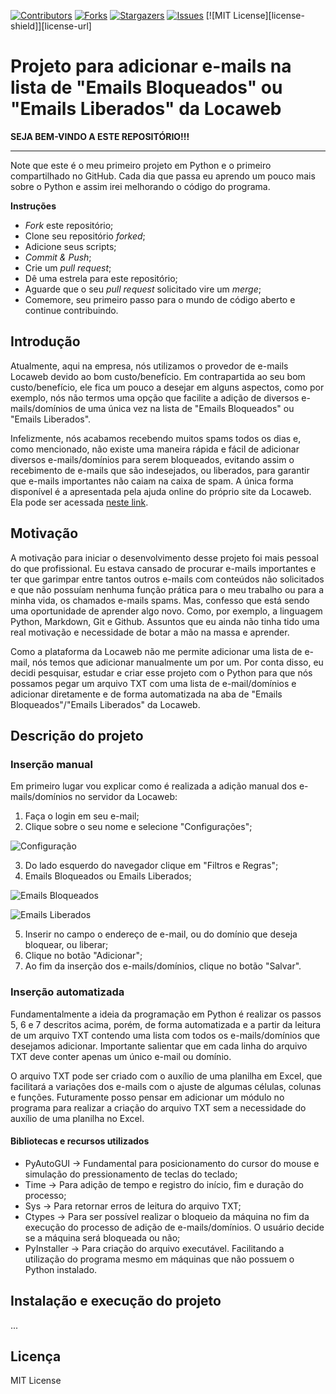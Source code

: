 [![Contributors][contributors-shield]][contributors-url]
[![Forks][forks-shield]][forks-url]
[![Stargazers][stars-shield]][stars-url]
[![Issues][issues-shield]][issues-url]
[![MIT License][license-shield]][license-url]

[contributors-shield]: https://img.shields.io/github/contributors/J-o-n-a-s/BloquearEmailsLocaweb.svg?style=for-the-badge
[contributors-url]: https://github.com/J-o-n-a-s/BloquearEmailsLocaweb/graphs/contributors
[forks-shield]: https://img.shields.io/github/forks/J-o-n-a-s/BloquearEmailsLocaweb.svg?style=for-the-badge
[forks-url]: https://github.com/J-o-n-a-s/BloquearEmailsLocaweb/network/members
[stars-shield]: https://img.shields.io/github/stars/J-o-n-a-s/BloquearEmailsLocaweb.svg?style=for-the-badge
[stars-url]: https://github.com/J-o-n-a-s/BloquearEmailsLocaweb/stargazers
[issues-shield]: https://img.shields.io/github/issues/J-o-n-a-s/BloquearEmailsLocaweb.svg?style=for-the-badge
[issues-url]: https://github.com/J-o-n-a-s/BloquearEmailsLocaweb/issues


# Projeto para adicionar e-mails na lista de "Emails Bloqueados" ou "Emails Liberados" da Locaweb

**SEJA BEM-VINDO A ESTE REPOSITÓRIO!!!**

-------------

Note que este é o meu primeiro projeto em Python e o primeiro compartilhado no GitHub. Cada dia que passa eu aprendo um pouco mais sobre o Python e assim irei melhorando o código do programa.

**Instruções**

 - *Fork* este repositório;
 - Clone seu repositório *forked*;
 - Adicione seus scripts;
 - *Commit & Push*;
 - Crie um *pull request*;
 - Dê uma estrela para este repositório;
 - Aguarde que o seu *pull request* solicitado vire um *merge*;
 - Comemore, seu primeiro passo para o mundo de código aberto e continue contribuindo.

## Introdução

Atualmente, aqui na empresa, nós utilizamos o provedor de e-mails Locaweb devido ao bom custo/benefício. Em contrapartida ao seu bom custo/benefício, ele fica um pouco a desejar em alguns aspectos, como por exemplo, nós não termos uma opção que facilite a adição de diversos e-mails/domínios de uma única vez na lista de "Emails Bloqueados" ou "Emails Liberados".

Infelizmente, nós acabamos recebendo muitos spams todos os dias e, como mencionado, não existe uma maneira rápida e fácil de adicionar diversos e-mails/domínios para serem bloqueados, evitando assim o recebimento de e-mails que são indesejados, ou liberados, para garantir que e-mails importantes não caiam na caixa de spam. A única forma disponível é a apresentada pela ajuda online do próprio site da Locaweb. Ela pode ser acessada [neste link](https://www.locaweb.com.br/ajuda/wiki/como-criar-e-excluir-filtro-de-mensagens-email-locaweb/ "neste link").

## Motivação

A motivação para iniciar o desenvolvimento desse projeto foi mais pessoal do que profissional. Eu estava cansado de procurar e-mails importantes e ter que garimpar entre tantos outros e-mails com conteúdos não solicitados e que não possuíam nenhuma função prática para o meu trabalho ou para a minha vida, os chamados e-mails spams. Mas, confesso que está sendo uma oportunidade de aprender algo novo. Como, por exemplo, a linguagem Python, Markdown, Git e Github. Assuntos que eu ainda não tinha tido uma real motivação e necessidade de botar a mão na massa e aprender.

Como a plataforma da Locaweb não me permite adicionar uma lista de e-mail, nós temos que adicionar manualmente um por um. Por conta disso, eu decidi pesquisar, estudar e criar esse projeto com o Python para que nós possamos pegar um arquivo TXT com uma lista de e-mail/domínios e adicionar diretamente e de forma automatizada na aba de "Emails Bloqueados"/"Emails Liberados" da Locaweb.

## Descrição do projeto

### Inserção manual

Em primeiro lugar vou explicar como é realizada a adição manual dos e-mails/domínios no servidor da Locaweb:

1. Faça o login em seu e-mail;
2. Clique sobre o seu nome e selecione "Configurações";

 ![Configuração](https://www.locaweb.com.br/ajuda/wp-content/uploads/2018/05/config_filtro_web_novo.jpg "Configuração")

3. Do lado esquerdo do navegador clique em "Filtros e Regras";
4. Emails Bloqueados ou Emails Liberados;

 ![Emails Bloqueados](https://www.locaweb.com.br/ajuda/wp-content/uploads/2020/06/emails_bloqueados-01.png "Emails Bloqueados")

 ![Emails Liberados](https://www.locaweb.com.br/ajuda/wp-content/uploads/2020/06/emails_liberados-02.png "Emails Liberados")

5. Inserir no campo o endereço de e-mail, ou do domínio que deseja bloquear, ou liberar;
6. Clique no botão "Adicionar";
7. Ao fim da inserção dos e-mails/domínios, clique no botão "Salvar".

### Inserção automatizada

Fundamentalmente a ideia da programação em Python é realizar os passos 5, 6 e 7 descritos acima, porém, de forma automatizada e a partir da leitura de um arquivo TXT contendo uma lista com todos os e-mails/domínios que desejamos adicionar. Importante salientar que em cada linha do arquivo TXT deve conter apenas um único e-mail ou domínio.

O arquivo TXT pode ser criado com o auxílio de uma planilha em Excel, que facilitará a variações dos e-mails com o ajuste de algumas células, colunas e funções. Futuramente posso pensar em adicionar um módulo no programa para realizar a criação do arquivo TXT sem a necessidade do auxílio de uma planilha no Excel.

#### Bibliotecas e recursos utilizados

 - PyAutoGUI -> Fundamental para posicionamento do cursor do mouse e simulação do pressionamento de teclas do teclado;
 - Time -> Para adição de tempo e registro do início, fim e duração do processo;
 - Sys -> Para retornar erros de leitura do arquivo TXT;
 - Ctypes -> Para ser possível realizar o bloqueio da máquina no fim da execução do processo de adição de e-mails/domínios. O usuário decide se a máquina será bloqueada ou não;
 - PyInstaller -> Para criação do arquivo executável. Facilitando a utilização do programa mesmo em máquinas que não possuem o Python instalado.

 ## Instalação e execução do projeto

 ...

 ## Licença

 MIT License
